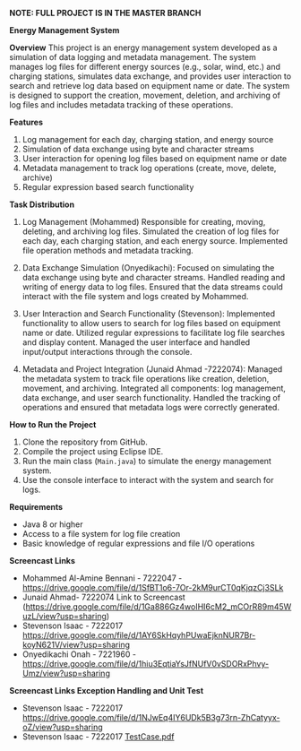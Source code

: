 **NOTE: FULL PROJECT IS IN THE MASTER BRANCH**

**Energy Management System**

**Overview**
This project is an energy management system developed as a simulation of data logging and metadata management. The system manages log files for different energy sources (e.g., solar, wind, etc.) and charging stations, simulates data exchange, and provides user interaction to search and retrieve log data based on equipment name or date.
The system is designed to support the creation, movement, deletion, and archiving of log files and includes metadata tracking of these operations.

**Features**
1. Log management for each day, charging station, and energy source
2. Simulation of data exchange using byte and character streams
3. User interaction for opening log files based on equipment name or date
4. Metadata management to track log operations (create, move, delete, archive)
5. Regular expression based search functionality

 **Task Distribution**
1. Log Management (Mohammed)
    Responsible for creating, moving, deleting, and archiving log files.
    Simulated the creation of log files for each day, each charging station, and each energy source.
    Implemented file operation methods and metadata tracking.

2. Data Exchange Simulation (Onyedikachi):
    Focused on simulating the data exchange using byte and character streams.
    Handled reading and writing of energy data to log files.
    Ensured that the data streams could interact with the file system and logs created by Mohammed.

3. User Interaction and Search Functionality (Stevenson):
    Implemented functionality to allow users to search for log files based on equipment name or date.
    Utilized regular expressions to facilitate log file searches and display content.
    Managed the user interface and handled input/output interactions through the console.

4. Metadata and Project Integration (Junaid Ahmad -7222074):
   Managed the metadata system to track file operations like creation, deletion, movement, and archiving.
   Integrated all components: log management, data exchange, and user search functionality.
   Handled the tracking of operations and ensured that metadata logs were correctly generated.

**How to Run the Project**
1. Clone the repository from GitHub.
2. Compile the project using  Eclipse IDE.
3. Run the main class (`Main.java`) to simulate the energy management system.
4. Use the console interface to interact with the system and search for logs.

**Requirements**
- Java 8 or higher
- Access to a file system for log file creation
- Basic knowledge of regular expressions and file I/O operations

**Screencast Links**  
- Mohammed Al-Amine Bennani - 7222047 - https://drive.google.com/file/d/1SfBT1o6-7Or-2kM9urCT0qKjqzCj3SLk
- Junaid Ahmad- 7222074 Link to Screencast (https://drive.google.com/file/d/1Ga886Gz4woIHI6cM2_mCOrR89m45WuzL/view?usp=sharing)
- Stevenson Isaac - 7222017  https://drive.google.com/file/d/1AY6SkHqyhPUwaEjknNUR7Br-koyN621V/view?usp=sharing
- Onyedikachi Onah - 7221960 - https://drive.google.com/file/d/1hiu3EqtiaYsJfNUfV0vSDORxPhvy-Umz/view?usp=sharing

**Screencast Links Exception Handling and Unit Test** 

- Stevenson Isaac - 7222017 https://drive.google.com/file/d/1NJwEq4IY6UDk5B3g73rn-ZhCatyyx-oZ/view?usp=sharing
- Stevenson Isaac - 7222017 [TestCase.pdf](https://github.com/user-attachments/files/17445700/TestCase.pdf)
